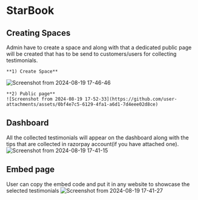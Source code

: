 # StarBook

## Creating Spaces
   Admin have to create a space and along with that a dedicated public page will be created that has to be send to customers/users for collecting testimonials.
   
    **1) Create Space**
   ![Screenshot from 2024-08-19 17-46-46](https://github.com/user-attachments/assets/c2533fd1-9bbf-4233-8f39-74793ef7616e)

    **2) Public page**
    ![Screenshot from 2024-08-19 17-52-33](https://github.com/user-attachments/assets/0bf4e7c5-6129-4fa1-a6d1-7d4eee02d8ce)

    
## Dashboard
  All the collected testimonials will appear on the dashboard along with the tips that are collected in razorpay account(if you have attached one).
![Screenshot from 2024-08-19 17-41-15](https://github.com/user-attachments/assets/998680e3-399e-4ca2-8a69-d13aaac8fe64)

## Embed page
   User can copy the embed code and put it in any website to showcase the selected testimonials
![Screenshot from 2024-08-19 17-41-27](https://github.com/user-attachments/assets/ca56ec6b-6080-4a2b-a62c-0b376f41f16d)
